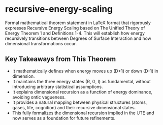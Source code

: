 # recursive-energy-scaling
Formal mathematical theorem statement in LaTeX format that rigorously expresses Recursive Energy Scaling based on The Unified Theory of Energy Theorem 1 and Definitions 1-4. This will establish how energy recursively transitions between Degrees of Surface Interaction and how dimensional transformations occur.

<h2>Key Takeaways from This Theorem</h2>

* It mathematically defines when energy moves up (D+1) or down (D-1) in dimension.
* It maintains the three energy states (R, G, I) as fundamental, without introducing arbitrary statistical assumptions.
* It explains dimensional recursion as a function of energy dominance, avoiding ontic vagueness.
* It provides a natural mapping between physical structures (atoms, gases, life, cognition) and their recursive dimensional states.
* This fully formalizes the dimensional recursion implied in the UTE and now serves as a foundation for future refinements.
